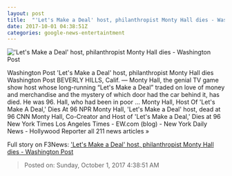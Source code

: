 ```yaml
---
layout: post
title:  "'Let's Make a Deal' host, philanthropist Monty Hall dies - Washington Post"
date: 2017-10-01 04:38:51Z
categories: google-news-entertaintment
---
```


!['Let's Make a Deal' host, philanthropist Monty Hall dies - Washington Post](https://img.washingtonpost.com/rf/image_1484w/2010-2019/Wires/Online/2017-10-01/AP/Images/Obit_Monty_Hall_90970.jpg-809fe.jpg?t=20170517)

Washington Post 'Let's Make a Deal' host, philanthropist Monty Hall dies Washington Post BEVERLY HILLS, Calif. — Monty Hall, the genial TV game show host whose long-running “Let's Make a Deal” traded on love of money and merchandise and the mystery of which door had the car behind it, has died. He was 96. Hall, who had been in poor ... Monty Hall, Host Of 'Let's Make A Deal,' Dies At 96 NPR Monty Hall, 'Let's Make a Deal' host, dead at 96 CNN Monty Hall, Co-Creator and Host of 'Let's Make a Deal,' Dies at 96 New York Times Los Angeles Times - EW.com (blog) - New York Daily News - Hollywood Reporter all 211 news articles »


Full story on F3News: ['Let's Make a Deal' host, philanthropist Monty Hall dies - Washington Post](http://www.f3nws.com/n/rRTpGJ)

> Posted on: Sunday, October 1, 2017 4:38:51 AM
